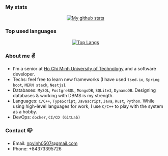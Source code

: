 ### My stats

<div align="center">
 
[![My github stats](https://github-readme-stats.vercel.app/api?username=phucvinh57&show_icons=true&theme=dark)](https://github.com/anuraghazra/github-readme-stats)
 
</div>

### Top used languages

<div align="center">
 
[![Top Langs](https://github-readme-stats.vercel.app/api/top-langs/?username=phucvinh57)](https://github.com/anuraghazra/github-readme-stats)
 
</div>

### About me :v:
- I'm a senior at [Ho Chi Minh University of Technology](https://hcmut.edu.vn/) and a software developer.
- Techs: feel free to learn new frameworks (I have used `tsed.io`, `Spring boot`, `MERN stack`, `Nestjs`).
- Databases: `MySQL`, `PostgreSQL`, `MongoDB`, `SQLite3`, `DynamoDB`. Designing databases & working with DBMS is my strength.
- Languages: `C/C++`, `TypeScript`, `Javascript`, `Java`, `Rust`, `Python`. While using high-level languages for work, I use `C/C++` to play with the system as a hobby.
- DevOps: `docker`, `CI/CD (GitLab)`
### Contact :mailbox_closed:
- Email: npvinh0507@gmail.com
- Phone: +84373395726
